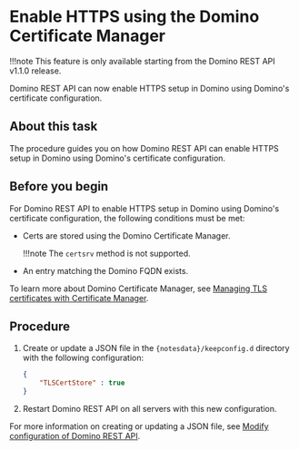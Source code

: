 # Enable HTTPS using the Domino Certificate Manager

!!!note
    This feature is only available starting from the Domino REST API v1.1.0 release. 

Domino REST API can now enable HTTPS setup in Domino using Domino's certificate configuration.

## About this task 

The procedure guides you on how Domino REST API can enable HTTPS setup in Domino using Domino's certificate configuration.

## Before you begin

For Domino REST API to enable HTTPS setup in Domino using Domino's certificate configuration, the following conditions must be met:

- Certs are stored using the Domino Certificate Manager. 
            
    !!!note
        The `certsrv` method is not supported.
            
- An entry matching the Domino FQDN exists. 

To learn more about Domino Certificate Manager, see [Managing TLS certificates with Certificate Manager](https://help.hcl-software.com/domino/14.0.0/admin/secu_le_using_certificate_manager.html?hl=certificate%2Cmanager).

## Procedure

1. Create or update a JSON file in the `{notesdata}/keepconfig.d` directory with the following configuration:

    ```json
    {
        "TLSCertStore" : true
    }
    ```
    
2. Restart Domino REST API on all servers with this new configuration.

For more information on creating or updating a JSON file, see [Modify configuration of Domino REST API](../install/modifyconfig.md). 
